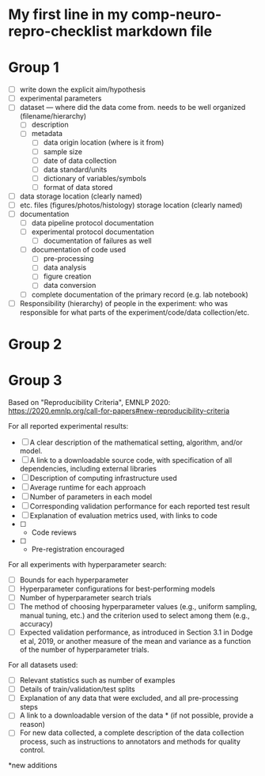 # My first line in my comp-neuro-repro-checklist markdown file


# Group 1
- [ ]  write down the explicit aim/hypothesis
- [ ]  experimental parameters
- [ ]  dataset — where did the data come from.  needs to be well organized (filename/hierarchy)
    - [ ]  description
    - [ ]  metadata
        - [ ]  data origin location (where is it from)
        - [ ]  sample size
        - [ ]  date of data collection
        - [ ]  data standard/units
        - [ ]  dictionary of variables/symbols
        - [ ]  format of data stored
- [ ]  data storage location (clearly named)
- [ ]  etc. files (figures/photos/histology) storage location (clearly named)
- [ ]  documentation
    - [ ]  data pipeline protocol documentation
    - [ ]  experimental protocol documentation
        - [ ]  documentation of failures as well
    - [ ]  documentation of code used
        - [ ]  pre-processing
        - [ ]  data analysis
        - [ ]  figure creation
        - [ ]  data conversion
    - [ ]  complete documentation of the primary record (e.g. lab notebook)
- [ ]  Responsibility (hierarchy) of people in the experiment: who was responsible for what parts of the experiment/code/data collection/etc.

# Group 2


# Group 3
Based on "Reproducibility Criteria", EMNLP 2020: https://2020.emnlp.org/call-for-papers#new-reproducibility-criteria

For all reported experimental results:

- [ ] A clear description of the mathematical setting, algorithm, and/or model.
- [ ] A link to a downloadable source code, with specification of all dependencies, including external libraries
- [ ] Description of computing infrastructure used
- [ ] Average runtime for each approach
- [ ] Number of parameters in each model
- [ ] Corresponding validation performance for each reported test result
- [ ] Explanation of evaluation metrics used, with links to code
- [ ] * Code reviews
- [ ] * Pre-registration encouraged

For all experiments with hyperparameter search:

- [ ] Bounds for each hyperparameter
- [ ] Hyperparameter configurations for best-performing models
- [ ] Number of hyperparameter search trials
- [ ] The method of choosing hyperparameter values (e.g., uniform sampling, manual tuning, etc.) and the criterion used to select among them (e.g., accuracy)
- [ ] Expected validation performance, as introduced in Section 3.1 in Dodge et al, 2019, or another measure of the mean and variance as a function of the number of hyperparameter trials.

For all datasets used:

- [ ] Relevant statistics such as number of examples
- [ ] Details of train/validation/test splits
- [ ] Explanation of any data that were excluded, and all pre-processing steps
- [ ] A link to a downloadable version of the data * (if not possible, provide a reason)
- [ ] For new data collected, a complete description of the data collection process, such as instructions to annotators and methods for quality control.

*new additions
